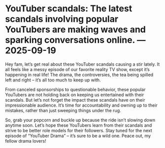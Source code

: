 # YouTuber scandals: The latest scandals involving popular YouTubers are making waves and sparking conversations online. — 2025-09-19

Hey fam, let’s get real about these YouTuber scandals causing a stir lately. It all feels like a messy episode of our favorite reality TV show, except it’s happening in real life! The drama, the controversies, the tea being spilled left and right – it’s all too much to keep up with.

From canceled sponsorships to questionable behavior, these popular YouTubers are not holding back on keeping us entertained with their scandals. But let’s not forget the impact these scandals have on their impressionable audience. It’s time for accountability and owning up to their mistakes, rather than just sweeping things under the rug.

So, grab your popcorn and buckle up because the ride isn’t slowing down anytime soon. Let’s hope these YouTubers learn from their scandals and strive to be better role models for their followers. Stay tuned for the next episode of “YouTuber Drama” – it’s sure to be a wild one. Peace out, my fellow drama lovers!